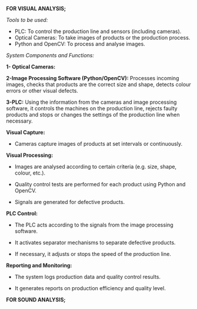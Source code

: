 **FOR VISUAL ANALYSIS;**

*Tools to be used:*

- PLC: To control the production line and sensors (including cameras).
- Optical Cameras: To take images of products or the production process.
- Python and OpenCV: To process and analyse images.
  

*System Components and Functions:*

**1- Optical Cameras:** 

**2-Image Processing Software (Python/OpenCV):** Processes incoming images, checks that products are the correct size and shape, detects colour errors or other visual defects.

**3-PLC:** Using the information from the cameras and image processing software, it controls the machines on the production line, rejects faulty products and stops or changes the settings of the production line when necessary.


**Visual Capture:**

- Cameras capture images of products at set intervals or continuously.
  
**Visual Processing:**

- Images are analysed according to certain criteria (e.g. size, shape, colour, etc.).
  
- Quality control tests are performed for each product using Python and OpenCV.
  
- Signals are generated for defective products.

**PLC Control:**

- The PLC acts according to the signals from the image processing software.
  
- It activates separator mechanisms to separate defective products.
  
- If necessary, it adjusts or stops the speed of the production line.
  
**Reporting and Monitoring:**

- The system logs production data and quality control results.
  
- It generates reports on production efficiency and quality level.

**FOR SOUND ANALYSIS;**
